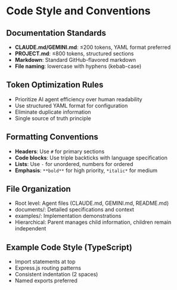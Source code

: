# Code Style and Conventions

## Documentation Standards
- **CLAUDE.md/GEMINI.md**: ≤200 tokens, YAML format preferred
- **PROJECT.md**: ≤800 tokens, structured sections
- **Markdown**: Standard GitHub-flavored markdown
- **File naming**: lowercase with hyphens (kebab-case)

## Token Optimization Rules
- Prioritize AI agent efficiency over human readability
- Use structured YAML format for configuration
- Eliminate duplicate information
- Single source of truth principle

## Formatting Conventions
- **Headers**: Use `#` for primary sections
- **Code blocks**: Use triple backticks with language specification
- **Lists**: Use `-` for unordered, numbers for ordered
- **Emphasis**: `**bold**` for high priority, `*italic*` for medium

## File Organization
- Root level: Agent files (CLAUDE.md, GEMINI.md, README.md)
- documents/: Detailed specifications and context
- examples/: Implementation demonstrations
- Hierarchical: Parent manages child information, children remain independent

## Example Code Style (TypeScript)
- Import statements at top
- Express.js routing patterns
- Consistent indentation (2 spaces)
- Named exports preferred